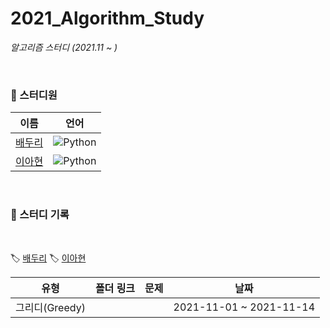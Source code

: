 # 2021_Algorithm_Study
*알고리즘 스터디 (2021.11 ~ )*

<br>

### 🌱 스터디원
| 이름 | 언어 |
|:---:|:---:|
| [배두리](https://github.com/2ralumin) | ![Python](https://img.shields.io/badge/-Python-3776AB?style=flat&logo=python&logoColor=white) |
| [이아현](https://github.com/LAH1203) | ![Python](https://img.shields.io/badge/-Python-3776AB?style=flat&logo=python&logoColor=white) |

<br>

### 📝 스터디 기록

<br>

🏷️ [배두리]()
🏷️ [이아현]()

| 유형 | 폴더 링크 | 문제 | 날짜 |
|:---:|:---:|:---:|:---:|
| 그리디(Greedy) |  |  | 2021-11-01 ~ 2021-11-14 |

